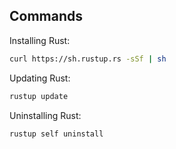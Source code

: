 ## Commands

Installing Rust:

```bash
curl https://sh.rustup.rs -sSf | sh
```

Updating Rust:

```bash
rustup update
```

Uninstalling Rust:

```bash
rustup self uninstall
```
